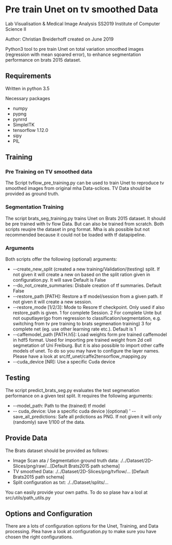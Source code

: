 # Pre train Unet on tv smoothed Data

Lab Visualisation & Medical Image Analysis SS2019
Institute of Computer Science II

Author: Christian Breiderhoff
created on June 2019


Python3 tool to pre train Unet on total variation smoothed images (regression with mean sqoared error), to enhance segmentation performance on brats 2015 dataset.

## Requirements

Written in python 3.5

Necessary packages
  - numpy
  - pypng
  - pynrrd
  - SimpleITK
  - tensorflow 1.12.0
  - sipy
  - PIL

## Training

### Pre Training on TV smoothed data

The Script tvflow_pre_training.py can be used to train Unet to reproduce tv smoothed images from original mha Data-sclices. TV Data should be provided as ground truth.

### Segmentation Training

The script brats_seg_training.py trains Unet on Brats 2015 dataset. It should be pre trained with tv flow Data. But can also be trained from scratch. Both scripts reuqire the dataset  in png format. Mha is als possible but not recommended because it could not be loaded with tf datapipeline.

### Arguments

Both scripts offer the following (optional) arguments:
* --create_new_split (created a new training/Validation/(testing) split. If not given it will create a new on based on the split               ration given in configuration.py. It will save Default is False
* --do_not_create_summaries: Disbale creation of tf summaries. Default False
* --restore_path [PATH]: Restore a tf model/session from a given path. If not given it will create a new session.
* --restore_mode [1/2/3]: Mode to Resore tf checkpoint. Only used if also restore_path is given. 1 for complete Session. 2 For complete Unte but not ouputlayer(go from regression to classification/segmentation, e.g. switching from tv pre training to brats segmenation training) 3 for complete net (eg. use other learning rate etc.). Default is 1
* --caffemodel_path [PATH.h5]: Load weights form pre trained caffemodel in hdf5 format. Used for importing pre trained weight from 2d cell segmetation of Uni Freiburg. But it is also possible to import other caffe models of unet. To do so you may have to configure the layer names. Please have a look at src/tf_unet/caffe2tensorflow_mapping.py
* --cuda_device [NR]: Use a specific Cuda device



## Testing

The script predict_brats_seg.py evaluates the test segmenation performance on a given test split. It requires the following arguments:

* --model_path: Path to the (trained) tf model
* -- cuda_device: Use a specific cuda device )(optional)
' --save_all_predictions: Safe all prdictions as PNG. If not given it will only (randomly) save 1/100 of the data.

## Provide Data
The Brats dataset should be provided as follows:

  - Image Scan ata / Segmentation ground truth data: ./../Dataset/2D-Slices/png/raw/...[Default Brats2015 path schema] 
  - TV smoothed Data: ./../Dataset/2D-Slices/png/tvflow/... [Default Brats2015 path schema] 
  - Split configuration as txt: ./../Dataset/splits/...
 
 You can easily provide your own paths. To do so plase hav a lool at src/utils/path_utils.py
 
 ## Options and Configuration
 
There are a lots of configuration options for the Unet, Training, and Data processing. Plea have a look at configuration.py to make sure you have chosen the right configurations.
